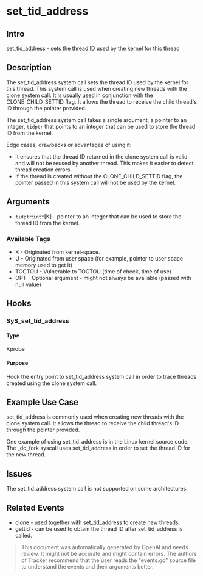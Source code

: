 
# set_tid_address

## Intro
set_tid_address - sets the thread ID used by the kernel for this thread

## Description
The set_tid_address system call sets the thread ID used by the kernel for this thread. This system call is used when creating new threads with the clone system call. It is usually used in conjunction with the CLONE_CHILD_SETTID flag. It allows the thread to receive the child thread's ID through the pointer provided.

The set_tid_address system call takes a single argument, a pointer to an integer, `tidptr` that points to an integer that can be used to store the thread ID from the kernel.

Edge cases, drawbacks or advantages of using it:
* It ensures that the thread ID returned in the clone system call is valid and will not be reused by another thread. This makes it easier to detect thread creation errors.
* If the thread is created without the CLONE_CHILD_SETTID flag, the pointer passed in this system call will not be used by the kernel.

## Arguments
* `tidptr`:`int*`[K] - pointer to an integer that can be used to store the thread ID from the kernel.

### Available Tags
* K - Originated from kernel-space.
* U - Originated from user space (for example, pointer to user space memory used to get it)
* TOCTOU - Vulnerable to TOCTOU (time of check, time of use)
* OPT - Optional argument - might not always be available (passed with null value)

## Hooks
### SyS_set_tid_address
#### Type
Kprobe
#### Purpose
Hook the entry point to set_tid_address system call in order to trace threads created using the clone system call.

## Example Use Case
set_tid_address is commonly used when creating new threads with the clone system call. It allows the thread to receive the child thread's ID through the pointer provided.

One example of using set_tid_address is in the Linux kernel source code. The _do_fork syscall uses set_tid_address in order to set the thread ID for the new thread.

## Issues
The set_tid_address system call is not supported on some architectures.

## Related Events
* clone - used together with set_tid_address to create new threads.
* gettid - can be used to obtain the thread ID after set_tid_address is called.

> This document was automatically generated by OpenAI and needs review. It might
> not be accurate and might contain errors. The authors of Tracker recommend that
> the user reads the "events.go" source file to understand the events and their
> arguments better.
